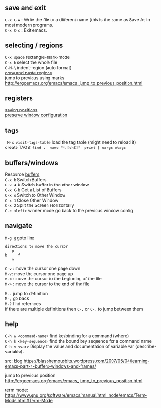 ## save and exit
`C-x C-w` : Write the file to a different name (this is the same as Save As in most modern programs.  
`C-x C-c` : Exit emacs.  

## selecting / regions 
`C-x space` rectangle-mark-mode  
`C-x h` select the whole file  
`C-M-\` indent-region (auto format)  
[copy and paste regions](https://www.emacswiki.org/emacs/CopyAndPaste)  
jump to previous using marks http://ergoemacs.org/emacs/emacs_jump_to_previous_position.html  

## registers
[saving positions](https://www.gnu.org/software/emacs/manual/html_node/emacs/Position-Registers.html)  
[preserve window configuration](https://stackoverflow.com/questions/2572950/preserve-window-layout-in-emacs)  

## tags
` M-x visit-tags-table` load the tag table (might need to reload it)  
create TAGS: `find . -name "*.[chS]" -print | xargs etags`  
## buffers/windows
Resource [buffers](http://ergoemacs.org/emacs/emacs_buffer_management.html)  
`C-x b`	Switch Buffers  
`C-x 4 b` Switch buffer in the other window  
`C-x C-b`	Get a List of Buffers  
`C-x o`	Switch to Other Window  
`C-x 1`	Close Other Window  
`C-x 2`	Split the Screen Horizontally  
`C-c <left>` winner mode go back to the previous window config 

## navigate
`M-g g` goto line  
```
directions to move the cursor
   p
b     f
   n
```
`C-v` : move the cursor one page down  
`M-v`: move the cursor one page up  
`M-<` : move the cursor to the beginning of the file  
`M->` : move the cursor to the end of the file  


`M-.` jump to definition  
`M-,` go back  
`M-?` find refernces  
if there are multiple definitions then `C-,` or `C-.` to jump between them  


## help
`C-h w <command-name>` find keybinding for a command (where)  
`C-h k <key-sequence>` find the bound key sequence for a command name  
`C-h v <var>` Display the value and documentation of variable var (describe-variable).  


src:
blog
https://blasphemousbits.wordpress.com/2007/05/04/learning-emacs-part-4-buffers-windows-and-frames/

jump to previous position
http://ergoemacs.org/emacs/emacs_jump_to_previous_position.html


term mode: https://www.gnu.org/software/emacs/manual/html_node/emacs/Term-Mode.html#Term-Mode
